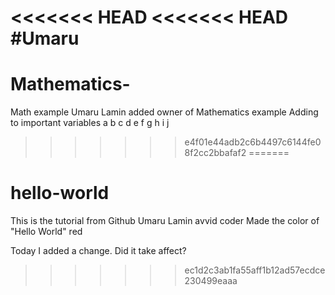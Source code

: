 <<<<<<< HEAD
<<<<<<< HEAD
#Umaru
=======
# Mathematics-
Math example
Umaru Lamin added owner of Mathematics example
Adding to important variables
a 
b
c
d
e
f 
g
h
i 
j
>>>>>>> e4f01e44adb2c6b4497c6144fe08f2cc2bbafaf2
=======
# hello-world
This is the tutorial from Github
Umaru Lamin avvid coder
Made the color of "Hello World" red

Today I added a change.
Did it take affect?
>>>>>>> ec1d2c3ab1fa55aff1b12ad57ecdce230499eaaa
